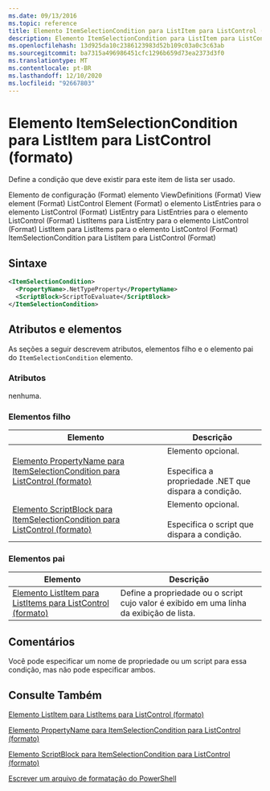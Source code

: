 ```yaml
---
ms.date: 09/13/2016
ms.topic: reference
title: Elemento ItemSelectionCondition para ListItem para ListControl (formato)
description: Elemento ItemSelectionCondition para ListItem para ListControl (formato)
ms.openlocfilehash: 13d925da10c2386123983d52b109c03a0c3c63ab
ms.sourcegitcommit: ba7315a496986451cfc1296b659d73ea2373d3f0
ms.translationtype: MT
ms.contentlocale: pt-BR
ms.lasthandoff: 12/10/2020
ms.locfileid: "92667803"
---
```

# <a name="itemselectioncondition-element-for-listitem-for-listcontrol-format"></a>Elemento ItemSelectionCondition para ListItem para ListControl (formato)

Define a condição que deve existir para este item de lista ser usado.

Elemento de configuração (Format) elemento ViewDefinitions (Format) View element (Format) ListControl Element (Format) o elemento ListEntries para o elemento ListControl (Format) ListEntry para ListEntries para o elemento ListControl (Format) ListItems para ListEntry para o elemento ListControl (Format) ListItem para ListItems para o elemento ListControl (Format) ItemSelectionCondition para ListItem para ListControl (Format)

## <a name="syntax"></a>Sintaxe

```xml
<ItemSelectionCondition>
  <PropertyName>.NetTypeProperty</PropertyName>
  <ScriptBlock>ScriptToEvaluate</ScriptBlock>
</ItemSelectionCondition>
```

## <a name="attributes-and-elements"></a>Atributos e elementos

As seções a seguir descrevem atributos, elementos filho e o elemento pai do `ItemSelectionCondition` elemento.

### <a name="attributes"></a>Atributos

nenhuma.

### <a name="child-elements"></a>Elementos filho

|Elemento|Descrição|
|-------------|-----------------|
|[Elemento PropertyName para ItemSelectionCondition para ListControl (formato)](./propertyname-element-for-itemselectioncondition-for-listcontrol-format.md)|Elemento opcional.<br /><br /> Especifica a propriedade .NET que dispara a condição.|
|[Elemento ScriptBlock para ItemSelectionCondition para ListControl (formato)](./scriptblock-element-for-itemselectioncondition-for-listcontrol-format.md)|Elemento opcional.<br /><br /> Especifica o script que dispara a condição.|

### <a name="parent-elements"></a>Elementos pai

|Elemento|Descrição|
|-------------|-----------------|
|[Elemento ListItem para ListItems para ListControl (formato)](./listitem-element-for-listitems-for-listcontrol-format.md)|Define a propriedade ou o script cujo valor é exibido em uma linha da exibição de lista.|

## <a name="remarks"></a>Comentários

Você pode especificar um nome de propriedade ou um script para essa condição, mas não pode especificar ambos.

## <a name="see-also"></a>Consulte Também

[Elemento ListItem para ListItems para ListControl (formato)](./listitem-element-for-listitems-for-listcontrol-format.md)

[Elemento PropertyName para ItemSelectionCondition para ListControl (formato)](./propertyname-element-for-itemselectioncondition-for-listcontrol-format.md)

[Elemento ScriptBlock para ItemSelectionCondition para ListControl (formato)](./scriptblock-element-for-itemselectioncondition-for-listcontrol-format.md)

[Escrever um arquivo de formatação do PowerShell](./writing-a-powershell-formatting-file.md)
